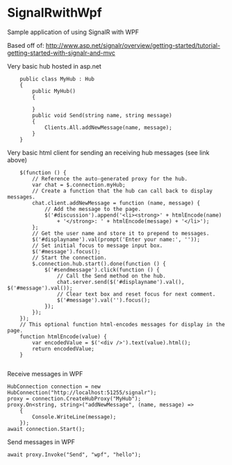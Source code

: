 # SignalRwithWpf
Sample application of using SignalR with WPF

Based off of: http://www.asp.net/signalr/overview/getting-started/tutorial-getting-started-with-signalr-and-mvc

Very basic hub hosted in asp.net
```
    public class MyHub : Hub
    {
        public MyHub()
        {

        }
        public void Send(string name, string message)
        {            
            Clients.All.addNewMessage(name, message);
        }
    }
```

Very basic html client for sending an receiving hub messages (see link above)

```
    $(function () {
        // Reference the auto-generated proxy for the hub.
        var chat = $.connection.myHub;
        // Create a function that the hub can call back to display messages.
        chat.client.addNewMessage = function (name, message) {
            // Add the message to the page.
            $('#discussion').append('<li><strong>' + htmlEncode(name)
                + '</strong>: ' + htmlEncode(message) + '</li>');
        };
        // Get the user name and store it to prepend to messages.
        $('#displayname').val(prompt('Enter your name:', ''));
        // Set initial focus to message input box.
        $('#message').focus();
        // Start the connection.
        $.connection.hub.start().done(function () {
            $('#sendmessage').click(function () {
                // Call the Send method on the hub.
                chat.server.send($('#displayname').val(), $('#message').val());
                // Clear text box and reset focus for next comment.
                $('#message').val('').focus();
            });
        });
    });
    // This optional function html-encodes messages for display in the page.
    function htmlEncode(value) {
        var encodedValue = $('<div />').text(value).html();
        return encodedValue;
    }
    
```

Receive messages in WPF

```
HubConnection connection = new HubConnection("http://localhost:51255/signalr");
proxy = connection.CreateHubProxy("MyHub");
proxy.On<string, string>("addNewMessage", (name, message) =>
    {
        Console.WriteLine(message);
    });
await connection.Start();    
```

Send messages in WPF

```
await proxy.Invoke("Send", "wpf", "hello");   
```

